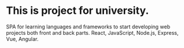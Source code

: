 # This is project for university.
SPA for learning languages and frameworks to start developing web projects both front and back parts.
React, JavaScript, Node.js, Express, Vue, Angular.
